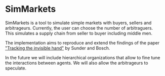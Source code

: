 # SimMarkets

SimMarkets is a tool to simulate simple markets with buyers, sellers and arbitrageurs. Currently, the user can choose the number of arbitraguers. This simulates a supply chain from seller to buyer including middle men.

The implementation aims to reproduce and extend the findings of the paper ["Tracking the invisible hand"](https://papers.ssrn.com/sol3/papers.cfm?abstract_id=273996) by Sunder and Bosch.

In the future we will include hierarchical organizations that allow to fine tune the interactions between agents. We will also allow the arbitrageurs to speculate.
